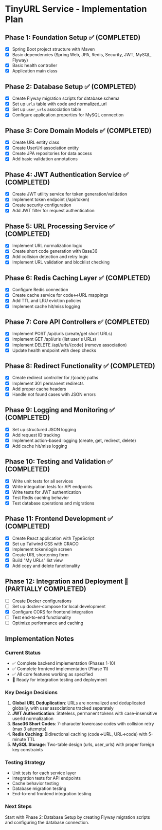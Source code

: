 # TinyURL Service - Implementation Plan

## Phase 1: Foundation Setup ✅ (COMPLETED)
- [x] Spring Boot project structure with Maven
- [x] Basic dependencies (Spring Web, JPA, Redis, Security, JWT, MySQL, Flyway)
- [x] Basic health controller
- [x] Application main class

## Phase 2: Database Setup ✅ (COMPLETED)
- [x] Create Flyway migration scripts for database schema
- [x] Set up `urls` table with code and normalized_url
- [x] Set up `user_urls` association table
- [x] Configure application.properties for MySQL connection

## Phase 3: Core Domain Models ✅ (COMPLETED)
- [x] Create URL entity class
- [x] Create UserUrl association entity
- [x] Create JPA repositories for data access
- [x] Add basic validation annotations

## Phase 4: JWT Authentication Service ✅ (COMPLETED)
- [x] Create JWT utility service for token generation/validation
- [x] Implement token endpoint (/api/token)
- [x] Create security configuration
- [x] Add JWT filter for request authentication

## Phase 5: URL Processing Service ✅ (COMPLETED)
- [x] Implement URL normalization logic
- [x] Create short code generation with Base36
- [x] Add collision detection and retry logic
- [x] Implement URL validation and blocklist checking

## Phase 6: Redis Caching Layer ✅ (COMPLETED)
- [x] Configure Redis connection
- [x] Create cache service for code↔URL mappings
- [x] Add TTL and LRU eviction policies
- [x] Implement cache hit/miss logging

## Phase 7: Core API Controllers ✅ (COMPLETED)
- [x] Implement POST /api/urls (create/get short URLs)
- [x] Implement GET /api/urls (list user's URLs)
- [x] Implement DELETE /api/urls/{code} (remove association)
- [x] Update health endpoint with deep checks

## Phase 8: Redirect Functionality ✅ (COMPLETED)
- [x] Create redirect controller for /{code} paths
- [x] Implement 301 permanent redirects
- [x] Add proper cache headers
- [x] Handle not found cases with JSON errors

## Phase 9: Logging and Monitoring ✅ (COMPLETED)
- [x] Set up structured JSON logging
- [x] Add request ID tracking
- [x] Implement action-based logging (create, get, redirect, delete)
- [x] Add cache hit/miss logging

## Phase 10: Testing and Validation ✅ (COMPLETED)
- [x] Write unit tests for all services
- [x] Write integration tests for API endpoints
- [x] Write tests for JWT authentication
- [x] Test Redis caching behavior
- [x] Test database operations and migrations

## Phase 11: Frontend Development ✅ (COMPLETED)
- [x] Create React application with TypeScript
- [x] Set up Tailwind CSS with CRACO
- [x] Implement token/login screen
- [x] Create URL shortening form
- [x] Build "My URLs" list view
- [x] Add copy and delete functionality

## Phase 12: Integration and Deployment 🔄 (PARTIALLY COMPLETED)
- [ ] Create Docker configurations
- [ ] Set up docker-compose for local development
- [x] Configure CORS for frontend integration
- [ ] Test end-to-end functionality
- [ ] Optimize performance and caching

## Implementation Notes

### Current Status
- ✅ Complete backend implementation (Phases 1-10)
- ✅ Complete frontend implementation (Phase 11)
- ✅ All core features working as specified
- 🔄 Ready for integration testing and deployment

### Key Design Decisions
1. **Global URL Deduplication**: URLs are normalized and deduplicated globally, with user associations tracked separately
2. **JWT Authentication**: Stateless, permanent tokens with case-insensitive userId normalization
3. **Base36 Short Codes**: 7-character lowercase codes with collision retry (max 3 attempts)
4. **Redis Caching**: Bidirectional caching (code→URL, URL→code) with 5-minute TTL
5. **MySQL Storage**: Two-table design (urls, user_urls) with proper foreign key constraints

### Testing Strategy
- Unit tests for each service layer
- Integration tests for API endpoints
- Cache behavior testing
- Database migration testing
- End-to-end frontend integration testing

### Next Steps
Start with Phase 2: Database Setup by creating Flyway migration scripts and configuring the database connection.